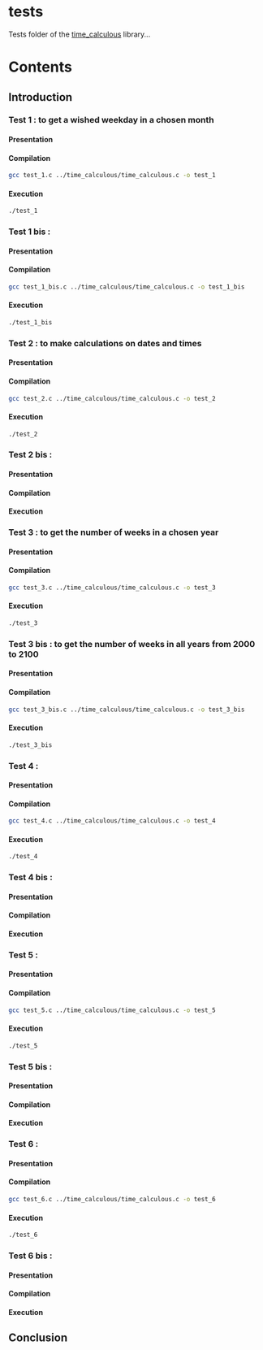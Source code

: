 # tests

Tests folder of the [time_calculous](https://github.com/Vicken-Ghoubiguian/time_calculous) library...

# Contents

## Introduction

### Test 1 : to get a wished weekday in a chosen month

#### Presentation

#### Compilation

```bash
gcc test_1.c ../time_calculous/time_calculous.c -o test_1
```

#### Execution

```bash
./test_1
```

### Test 1 bis :

#### Presentation

#### Compilation

```bash
gcc test_1_bis.c ../time_calculous/time_calculous.c -o test_1_bis
```

#### Execution

```bash
./test_1_bis
```

### Test 2 : to make calculations on dates and times

#### Presentation

#### Compilation

```bash
gcc test_2.c ../time_calculous/time_calculous.c -o test_2
```

#### Execution

```bash
./test_2
```

### Test 2 bis :

#### Presentation

#### Compilation

#### Execution

### Test 3 : to get the number of weeks in a chosen year

#### Presentation

#### Compilation

```bash
gcc test_3.c ../time_calculous/time_calculous.c -o test_3
```

#### Execution

```bash
./test_3
```

### Test 3 bis : to get the number of weeks in all years from 2000 to 2100

#### Presentation

#### Compilation

```bash
gcc test_3_bis.c ../time_calculous/time_calculous.c -o test_3_bis
```

#### Execution

```bash
./test_3_bis
```

### Test 4 :

#### Presentation

#### Compilation

```bash
gcc test_4.c ../time_calculous/time_calculous.c -o test_4
```

#### Execution

```bash
./test_4
```

### Test 4 bis :

#### Presentation

#### Compilation

#### Execution

### Test 5 :

#### Presentation

#### Compilation

```bash
gcc test_5.c ../time_calculous/time_calculous.c -o test_5
```

#### Execution

```bash
./test_5
```

### Test 5 bis :

#### Presentation

#### Compilation

#### Execution

### Test 6 :

#### Presentation

#### Compilation

```bash
gcc test_6.c ../time_calculous/time_calculous.c -o test_6
```

#### Execution

```bash
./test_6
```

### Test 6 bis :

#### Presentation

#### Compilation

#### Execution

## Conclusion
